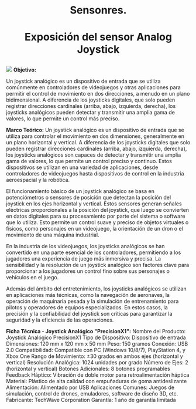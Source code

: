 # <p align="center">Sensonres.</p>
# <p align="center"> Exposición del sensor Analog Joystick </p>
![](https://www.electronicwings.com/storage/PlatformSection/TopicContent/123/icon/Analog%20Joystick(0).jpg)
**Objetivo:** </p>
Un joystick analógico es un dispositivo de entrada que se utiliza comúnmente en controladores de videojuegos y otras aplicaciones para permitir el control de movimiento en dos direcciones, a menudo en un plano bidimensional. A diferencia de los joysticks digitales, que solo pueden registrar direcciones cardinales (arriba, abajo, izquierda, derecha), los joysticks analógicos pueden detectar y transmitir una amplia gama de valores, lo que permite un control más preciso.

**Marco Teórico:**
Un joystick analógico es un dispositivo de entrada que se utiliza para controlar el movimiento en dos dimensiones, generalmente en un plano horizontal y vertical. A diferencia de los joysticks digitales que solo pueden registrar direcciones cardinales (arriba, abajo, izquierda, derecha), los joysticks analógicos son capaces de detectar y transmitir una amplia gama de valores, lo que permite un control preciso y continuo. Estos dispositivos se utilizan en una variedad de aplicaciones, desde controladores de videojuegos hasta dispositivos de control en la industria aeroespacial y la robótica.

El funcionamiento básico de un joystick analógico se basa en potenciómetros o sensores de posición que detectan la posición del joystick en los ejes horizontal y vertical. Estos sensores generan señales eléctricas proporcionales a la posición del joystick, que luego se convierten en datos digitales para su procesamiento por parte del sistema o software que lo utiliza. Esto permite un control suave y preciso de objetos virtuales o físicos, como personajes en un videojuego, la orientación de un dron o el movimiento de una máquina industrial.

En la industria de los videojuegos, los joysticks analógicos se han convertido en una parte esencial de los controladores, permitiendo a los jugadores una experiencia de juego más inmersiva y precisa. La sensibilidad y la resolución de un joystick analógico son factores clave para proporcionar a los jugadores un control fino sobre sus personajes o vehículos en el juego.

Además del ámbito del entretenimiento, los joysticks analógicos se utilizan en aplicaciones más técnicas, como la navegación de aeronaves, la operación de maquinaria pesada y la simulación de entrenamiento para pilotos y operadores de equipos especializados. En estos casos, la precisión y la confiabilidad del joystick son críticas para garantizar la seguridad y la eficiencia de las operaciones.

**Ficha Técnica - Joystick Analógico "PrecisionX1":**
Nombre del Producto: Joystick Analógico PrecisionX1
Tipo de Dispositivo: Dispositivo de entrada
Dimensiones: 120 mm x 120 mm x 50 mm
Peso: 150 gramos
Conexión: USB 2.0
Compatibilidad: Compatible con PC (Windows 10/8/7), PlayStation 4, y Xbox One
Rango de Movimiento: ±30 grados en ambos ejes (horizontal y vertical)
Resolución Analógica: 1024 unidades por grado
Número de Ejes: 2 (horizontal y vertical)
Botones Adicionales: 8 botones programables
Feedback Háptico: Vibración de doble motor para retroalimentación háptica
Material: Plástico de alta calidad con empuñaduras de goma antideslizante
Alimentación: Alimentado por USB
Aplicaciones Comunes: Juegos de simulación, control de drones, emuladores, software de diseño 3D, etc.
Fabricante: TechWave Corporation
Garantía: 1 año de garantía limitada
